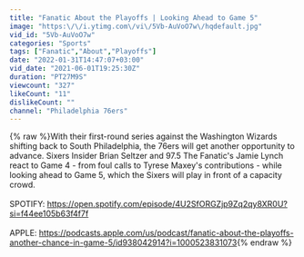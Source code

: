 ```yaml
---
title: "Fanatic About the Playoffs | Looking Ahead to Game 5"
image: "https:\/\/i.ytimg.com\/vi\/5Vb-AuVoO7w\/hqdefault.jpg"
vid_id: "5Vb-AuVoO7w"
categories: "Sports"
tags: ["Fanatic","About","Playoffs"]
date: "2022-01-31T14:47:07+03:00"
vid_date: "2021-06-01T19:25:30Z"
duration: "PT27M9S"
viewcount: "327"
likeCount: "11"
dislikeCount: ""
channel: "Philadelphia 76ers"
---
```

{% raw %}With their first-round series against the Washington Wizards shifting back to South Philadelphia, the 76ers will get another opportunity to advance. Sixers Insider Brian Seltzer and 97.5 The Fanatic's Jamie Lynch react to Game 4 - from foul calls to Tyrese Maxey's contributions - while looking ahead to Game 5, which the Sixers will play in front of a capacity crowd.<br /><br />SPOTIFY: <a rel="nofollow" target="blank" href="https://open.spotify.com/episode/4U2SfORGZjp9Zq2qy8XR0U?si=f44ee105b63f4f7f">https://open.spotify.com/episode/4U2SfORGZjp9Zq2qy8XR0U?si=f44ee105b63f4f7f</a><br /> <br />APPLE: <a rel="nofollow" target="blank" href="https://podcasts.apple.com/us/podcast/fanatic-about-the-playoffs-another-chance-in-game-5/id938042914?i=1000523831073">https://podcasts.apple.com/us/podcast/fanatic-about-the-playoffs-another-chance-in-game-5/id938042914?i=1000523831073</a>{% endraw %}
